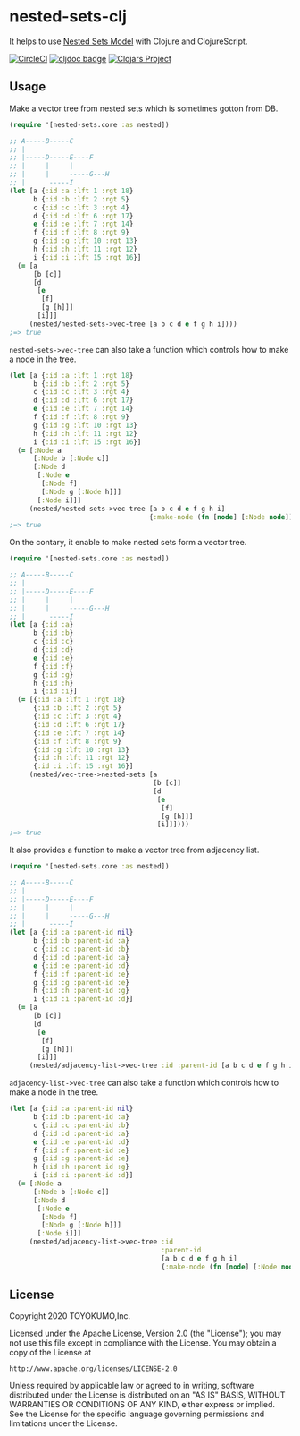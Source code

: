 # nested-sets-clj
It helps to use [Nested Sets Model](https://en.wikipedia.org/wiki/Nested_set_model) with Clojure and ClojureScript.

[![CircleCI](https://circleci.com/gh/toyokumo/nested-sets-clj.svg?style=svg&circle-token=c5ad3729a43000831bdfa56adb625c0584ea0b38)](https://circleci.com/gh/toyokumo/nested-sets-clj)
[![cljdoc badge](https://cljdoc.org/badge/toyokumo/nested-sets-clj)](https://cljdoc.org/d/toyokumo/nested-sets-clj/CURRENT)
[![Clojars Project](https://img.shields.io/clojars/v/toyokumo/nested-sets-clj.svg)](https://clojars.org/toyokumo/nested-sets-clj)

## Usage

Make a vector tree from nested sets which is sometimes gotton from DB.

```clj
(require '[nested-sets.core :as nested])

;; A-----B-----C
;; |
;; |-----D-----E----F
;; |     |     |
;; |     |     -----G---H
;; |      -----I
(let [a {:id :a :lft 1 :rgt 18}
      b {:id :b :lft 2 :rgt 5}
      c {:id :c :lft 3 :rgt 4}
      d {:id :d :lft 6 :rgt 17}
      e {:id :e :lft 7 :rgt 14}
      f {:id :f :lft 8 :rgt 9}
      g {:id :g :lft 10 :rgt 13}
      h {:id :h :lft 11 :rgt 12}
      i {:id :i :lft 15 :rgt 16}]
  (= [a
      [b [c]]
      [d
       [e
        [f]
        [g [h]]]
       [i]]]
     (nested/nested-sets->vec-tree [a b c d e f g h i])))
;=> true
```

`nested-sets->vec-tree` can also take a function which controls how to make a node in the tree.

```clojure
(let [a {:id :a :lft 1 :rgt 18}
      b {:id :b :lft 2 :rgt 5}
      c {:id :c :lft 3 :rgt 4}
      d {:id :d :lft 6 :rgt 17}
      e {:id :e :lft 7 :rgt 14}
      f {:id :f :lft 8 :rgt 9}
      g {:id :g :lft 10 :rgt 13}
      h {:id :h :lft 11 :rgt 12}
      i {:id :i :lft 15 :rgt 16}]
  (= [:Node a
      [:Node b [:Node c]]
      [:Node d
       [:Node e
        [:Node f]
        [:Node g [:Node h]]]
       [:Node i]]]
     (nested/nested-sets->vec-tree [a b c d e f g h i]
                                   {:make-node (fn [node] [:Node node])})))
;=> true
```

On the contary, it enable to make nested sets form a vector tree.

```clj
(require '[nested-sets.core :as nested])

;; A-----B-----C
;; |
;; |-----D-----E----F
;; |     |     |
;; |     |     -----G---H
;; |      -----I
(let [a {:id :a}
      b {:id :b}
      c {:id :c}
      d {:id :d}
      e {:id :e}
      f {:id :f}
      g {:id :g}
      h {:id :h}
      i {:id :i}]
  (= [{:id :a :lft 1 :rgt 18}
      {:id :b :lft 2 :rgt 5}
      {:id :c :lft 3 :rgt 4}
      {:id :d :lft 6 :rgt 17}
      {:id :e :lft 7 :rgt 14}
      {:id :f :lft 8 :rgt 9}
      {:id :g :lft 10 :rgt 13}
      {:id :h :lft 11 :rgt 12}
      {:id :i :lft 15 :rgt 16}]
     (nested/vec-tree->nested-sets [a
                                    [b [c]]
                                    [d
                                     [e
                                      [f]
                                      [g [h]]]
                                     [i]]])))
;=> true
```

It also provides a function to make a vector tree from adjacency list.

```clj
(require '[nested-sets.core :as nested])

;; A-----B-----C
;; |
;; |-----D-----E----F
;; |     |     |
;; |     |     -----G---H
;; |      -----I
(let [a {:id :a :parent-id nil}
      b {:id :b :parent-id :a}
      c {:id :c :parent-id :b}
      d {:id :d :parent-id :a}
      e {:id :e :parent-id :d}
      f {:id :f :parent-id :e}
      g {:id :g :parent-id :e}
      h {:id :h :parent-id :g}
      i {:id :i :parent-id :d}]
  (= [a
      [b [c]]
      [d
       [e
        [f]
        [g [h]]]
       [i]]]
     (nested/adjacency-list->vec-tree :id :parent-id [a b c d e f g h i])))
```

`adjacency-list->vec-tree` can also take a function which controls how to make a node in the tree.

```clojure
(let [a {:id :a :parent-id nil}
      b {:id :b :parent-id :a}
      c {:id :c :parent-id :b}
      d {:id :d :parent-id :a}
      e {:id :e :parent-id :d}
      f {:id :f :parent-id :e}
      g {:id :g :parent-id :e}
      h {:id :h :parent-id :g}
      i {:id :i :parent-id :d}]
  (= [:Node a
      [:Node b [:Node c]]
      [:Node d
       [:Node e
        [:Node f]
        [:Node g [:Node h]]]
       [:Node i]]]
     (nested/adjacency-list->vec-tree :id
                                      :parent-id
                                      [a b c d e f g h i]
                                      {:make-node (fn [node] [:Node node])})))
```

## License

Copyright 2020 TOYOKUMO,Inc.

Licensed under the Apache License, Version 2.0 (the "License");
you may not use this file except in compliance with the License.
You may obtain a copy of the License at

    http://www.apache.org/licenses/LICENSE-2.0

Unless required by applicable law or agreed to in writing, software
distributed under the License is distributed on an "AS IS" BASIS,
WITHOUT WARRANTIES OR CONDITIONS OF ANY KIND, either express or implied.
See the License for the specific language governing permissions and
limitations under the License.
